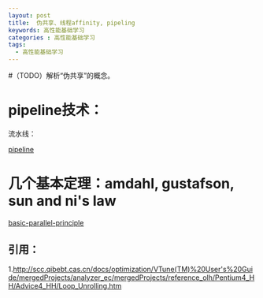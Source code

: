```yaml
---
layout: post
title:  伪共享、线程affinity, pipeling
keywords: 高性能基础学习
categories : 高性能基础学习
tags:
  - 高性能基础学习
---
```


#（TODO）解析“伪共享”的概念。


# pipeline技术：


流水线：

[pipeline](https://www.cnblogs.com/midhillzhou/p/5588958.html)




# 几个基本定理：amdahl, gustafson, sun and ni's law

[basic-parallel-principle](https://wenku.baidu.com/view/7da92aa70029bd64783e2c85.html)


## 引用：

1.http://scc.qibebt.cas.cn/docs/optimization/VTune(TM)%20User's%20Guide/mergedProjects/analyzer_ec/mergedProjects/reference_olh/Pentium4_HH/Advice4_HH/Loop_Unrolling.htm

